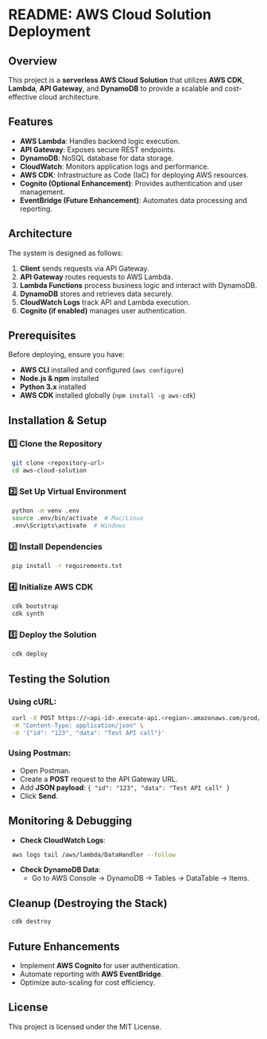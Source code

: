 # README: AWS Cloud Solution Deployment

## Overview

This project is a **serverless AWS Cloud Solution** that utilizes **AWS CDK**, **Lambda**, **API Gateway**, and **DynamoDB** to provide a scalable and cost-effective cloud architecture.

## Features

- **AWS Lambda**: Handles backend logic execution.
- **API Gateway**: Exposes secure REST endpoints.
- **DynamoDB**: NoSQL database for data storage.
- **CloudWatch**: Monitors application logs and performance.
- **AWS CDK**: Infrastructure as Code (IaC) for deploying AWS resources.
- **Cognito (Optional Enhancement)**: Provides authentication and user management.
- **EventBridge (Future Enhancement)**: Automates data processing and reporting.

## Architecture

The system is designed as follows:

1. **Client** sends requests via API Gateway.
2. **API Gateway** routes requests to AWS Lambda.
3. **Lambda Functions** process business logic and interact with DynamoDB.
4. **DynamoDB** stores and retrieves data securely.
5. **CloudWatch Logs** track API and Lambda execution.
6. **Cognito (if enabled)** manages user authentication.

## Prerequisites

Before deploying, ensure you have:

- **AWS CLI** installed and configured (`aws configure`)
- **Node.js & npm** installed
- **Python 3.x** installed
- **AWS CDK** installed globally (`npm install -g aws-cdk`)

## Installation & Setup

### 1️⃣ Clone the Repository

```sh
 git clone <repository-url>
 cd aws-cloud-solution
```

### 2️⃣ Set Up Virtual Environment

```sh
 python -m venv .env
 source .env/bin/activate  # Mac/Linux
 .env\Scripts\activate  # Windows
```

### 3️⃣ Install Dependencies

```sh
 pip install -r requirements.txt
```

### 4️⃣ Initialize AWS CDK

```sh
 cdk bootstrap
 cdk synth
```

### 5️⃣ Deploy the Solution

```sh
 cdk deploy
```

## Testing the Solution

### Using cURL:

```sh
 curl -X POST https://<api-id>.execute-api.<region>.amazonaws.com/prod/items \
 -H "Content-Type: application/json" \
 -d '{"id": "123", "data": "Test API call"}'
```

### Using Postman:

- Open Postman.
- Create a **POST** request to the API Gateway URL.
- Add **JSON payload**: `{ "id": "123", "data": "Test API call" }`
- Click **Send**.

## Monitoring & Debugging

- **Check CloudWatch Logs**:

```sh
 aws logs tail /aws/lambda/DataHandler --follow
```

- **Check DynamoDB Data**:
  - Go to AWS Console → DynamoDB → Tables → DataTable → Items.

## Cleanup (Destroying the Stack)

```sh
 cdk destroy
```

## Future Enhancements

- Implement **AWS Cognito** for user authentication.
- Automate reporting with **AWS EventBridge**.
- Optimize auto-scaling for cost efficiency.

## License

This project is licensed under the MIT License.

